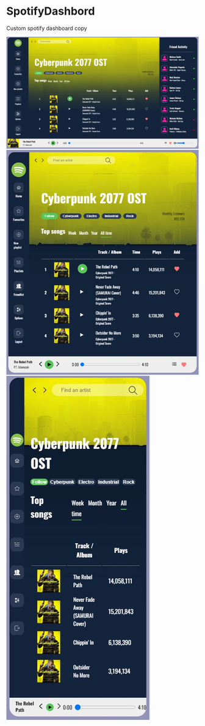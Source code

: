 # SpotifyDashbord
Custom spotify dashboard copy

![Desktop View](/public/images/desktop-view.JPG)
![Tablet View](/public/images/tablet-view.JPG)
![Phone View](/public/images/phone-view.JPG)
